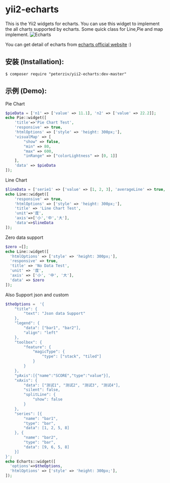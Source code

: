 # yii2-echarts
This is the Yii2 widgets for echarts. You can use this widget to implement the all charts supported by echarts. Some quick class for Line,Pie and map implement.
![Echarts](http://echarts.baidu.com/images/logo.png)

You can get detail of echarts  from [echarts official website](http://echarts.baidu.com/) :)

## 安装 (Installation):

```
$ composer require "peterziv/yii2-echarts:dev-master"
```


## 示例 (Demo):

Pie Chart
```php
$pieData = ['n1' => ['value' => 11.1], 'n2' => ['value' => 22.2]];
echo Pie::widget([
    'title'=>'Pie Chart Test',
    'responsive' => true,
    'htmlOptions' => ['style' => 'height: 300px;'],
    'visualMap' => [
    	"show" => false,
    	"min" => 80,
    	"max" => 600,
    	"inRange" => ["colorLightness" => [0, 1]]
    ],
	'data' => $pieData
]);
```

Line Chart
```php
$lineData = ['serie1' => ['value' => [1, 2, 3], 'averageLine' => true, 'maxPoint' => true, 'minPoint' => true], 'serie2' => ['averageLine' => true, 'value' => [3, 6, 9]]];
echo Line::widget([
	'responsive' => true,
	'htmlOptions' => ['style' => 'height: 300px;'],
    'title' => 'Line Chart Test',
    'unit'=>'度',
    'axis'=>['小','中','大'],
    'data'=>$lineData
]);
```

Zero data support

```php
$zero =[];
echo Line::widget([
  'htmlOptions' => ['style' => 'height: 300px;'],
  'responsive' => true,
  'title' => 'No Data Test',
  'unit' => '度',
  'axis' => ['小', '中', '大'],
  'data' => $zero
]);
```

Also Support json and custom
```php
$theOptions =  '{
	"title": {
		"text": "Json data Support"
	},
	"legend": {
		"data": ["bar1", "bar2"],
		"align": "left"
	},
	"toolbox": {
		"feature": {
			"magicType": {
				"type": ["stack", "tiled"]
			}
		}
	},
    "yAxis":[{"name":"SCORE","type":"value"}],
	"xAxis": {
		"data": ["测试1", "测试2", "测试3", "测试4"],
		"silent": false,
		"splitLine": {
			"show": false
		}
	},
	"series": [{
		"name": "bar1",
		"type": "bar",
		"data": [1, 2, 5, 8]
	}, {
		"name": "bar2",
		"type": "bar",
		"data": [9, 6, 5, 8]
	}]
}';
echo Echarts::widget([
  'options'=>$theOptions,
  'htmlOptions' => ['style' => 'height: 300px;'],
]);
```

